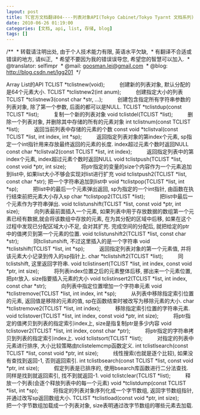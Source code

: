 ```yaml
---
layout: post
title: TC官方文档翻译04----列表对象API(Tokyo Cabinet/Tokyo Tyarnt 文档系列)
date: 2010-06-26 01:19:00
categories: [文档, api, list, 存储, blog]
tags: []
---
```

/**
 * 转载请注明出处, 由于个人技术能力有限, 英语水平欠缺,
 * 有翻译不合适或错误的地方, 请纠正,
 * 希望不要因为我的错误误导您, 希望您的智慧可以加入.
 * @translator: selfimpr
 * @mail: goosman.lei@gmail.com
 * @blog: http://blog.csdn.net/lgg201
 */
 

Array List的API
TCLIST *tclistnew(void);
         创建新的列表对象, 默认分配的是64个元素大小.
TCLIST *tclistnew2(int anum);
         创建指定大小的列表
TCLIST *tclistnew3(const char *str, …);
         创建包含指定所有字符串参数的列表对象, 除了第一个参数, 后面的都可以是NULL.
TCLIST *tclistdup(const TCLIST *list);
         复制一个新的列表对象
void tclistdel(TCLIST *list);
         删除一个列表对象, 并删除其中存储的所有的元素对象
int tclistnum(const TCLIST *list);
         返回当前列表中存储的元素的个数
const void *tclistval(const TCLIST *list, int
index, int *sp);
         返回指定列表对象的第index个元素, sp指定一个int指针用来存放最终返回的元素的长度. index超过元素个数时返回NULL
const char *tclistval2(const TCLIST *list,
int index);
         返回指定列表中的第index个元素, index超过元素个数时返回NULL
void tclistpush(TCLIST *list, const void
*ptr, int size);
         将ptr指定的变量的size个内容作为一个元素追加到list中, 如果list大小不够会实现对list进行扩充
void tclistpush2(TCLIST *list, const char
*str);
把一个字符串追加到list中
void *tclistpop(TCLIST *list, int *sp);
         把list中的最后一个元素弹出返回, sp为指定的一个int指针, 由函数在执行结束前把元素大小存入sp
char *tclistpop2(TCLIST *list);
         把list中最后一个元素作为字符串弹出.
void tclistunshift(TCLIST *list, const void
*ptr, int size);
         向列表最前面插入一个元素, 如果列表中用于存放数据的数组第一个元素已经有数据,就会将该数组中存放的元素, 在为其分配的区域中后移, 如果在这个过程中发现已分配区域大小不足, 会对其扩充. 完成空间的分配后, 就把给定的ptr中的值拷贝到第一个元素的位置.
void tclistunshift2(TCLIST *list, const
char *str);
         同tclistunshift, 不过这里插入的是一个字符串
void *tclistshift(TCLIST *list, int *sp);
         返回指定列表对象的第一个元素值, 并将该元素大小记录到传入的sp指针上.
char *tclistshift2(TCLIST *list);
         同tclistshift, 这里返回字符串.
void tclistinsert(TCLIST *list, int index,
const void *ptr, int size);
         将列表index位置之后的元素整体后移, 挪出来一个元素位置, 把ptr放入. size指要插入元素的大小
void tclistinsert2(TCLIST *list, int index,
const char *str);
         向列表中指定位置增加一个字符串元素
void *tclistremove(TCLIST *list, int index,
int *sp);
         从列表中移除指定索引位置的元素, 返回值是移除的元素的值, sp在函数结束时被改写为移除元素的大小.
char *tclistremove2(TCLIST *list, int
index);
         移除指定索引位置的字符串元素.
void tclistover(TCLIST *list, int index,
const void *ptr, int size);
         将ptr指定的值拷贝到列表的指定索引index上, size是指复制ptr是多少内容
void tclistover2(TCLIST *list, int index,
const char *ptr);
         将ptr指定的字符串拷贝到列表的指定索引index上.
void tclistsort(TCLIST *list);
         对指定的列表中元素进行排序, 大小比较策略由tclistelemcmp函数定义. 
int tclistlsearch(const TCLIST *list, const
void *ptr, int size);
         线性搜索(也就是逐个比较), 如果没有查找到返回-1, 否则返回索引.
int tclistbsearch(const TCLIST *list, const
void *ptr, int size);
         假定列表是已排序的, 使用bsearch库函数进行二分法查找. 同样是找到就返回索引, 找不到就返回-1.
void tclistclear(TCLIST *list);
         释放一个列表(会逐个释放列表中的每一个元素)
void *tclistdump(const TCLIST *list, int
*sp);
         将指定的列表对象序列化成一个字节数组, 返回字节数组指针, 并通过改写sp返回数组大小.
TCLIST *tclistload(const void *ptr, int
size);
         把一个字节数组加载成一个列表对象, size表明通过改字节数组的哪些元素去加载.
 
